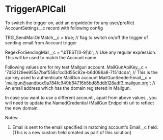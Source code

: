 # TriggerAPICall

To switch the trigger on, add an orgwide(or for any user/profile) AccountSettings__c record with following config 

TRG_SendMailOnMatch__c = true; // flag to switch on/off the trigger of sending email from Account trigger

RegexForSendingMail__c = '\bTEST[0-9]\b'; // Use any regular expression. This will be used to match the Account name. 

Following values are for my test Mailgun account.
MailGunApiKey__c       = '7d52129ee955a7baf558c1cd3d55c92e-b6d086a8-7151dcda'; // This is the api key used to authenticate MailGun account
MailGunSenderEmail__c  = 'mailgun@sandbox9a784fc949b64716b5bd85ddb128adf3.mailgun.org'; // An email address which has the domain registered in Mailgun.

In case you want to use a different account , apart from above values , you will need to update the NamedCredential (MailGun Endpoint) url to reflect the new domain.

Notes: 
1) Email is sent to the email specified in matching account's Email__c field. (This is a new custom field created as part of this solution)

